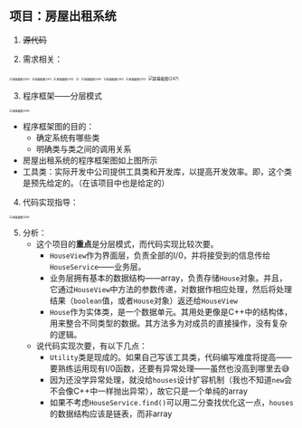 ## 项目：房屋出租系统

1. ~~源代码~~



2. 需求相关：

<img src="https://cdn.jsdelivr.net/gh/el-nino2020/ImageBed/202202092006798.png" alt="屏幕截图(240)" style="zoom: 33%;" />

<img src="https://cdn.jsdelivr.net/gh/el-nino2020/ImageBed/202202121714646.png" alt="屏幕截图(241)" style="zoom: 33%;" />

<img src="https://cdn.jsdelivr.net/gh/el-nino2020/ImageBed/202202121714248.png" alt="屏幕截图(242)" style="zoom: 33%;" />

<img src="https://cdn.jsdelivr.net/gh/el-nino2020/ImageBed/202202121714211.png" style="zoom: 33%;" />

<img src="https://cdn.jsdelivr.net/gh/el-nino2020/ImageBed/202202121714258.png" alt="屏幕截图(244)" style="zoom: 33%;" />

<img src="https://cdn.jsdelivr.net/gh/el-nino2020/ImageBed/202202121714287.png" alt="屏幕截图(245)" style="zoom: 33%;" />

<img src="https://cdn.jsdelivr.net/gh/el-nino2020/ImageBed/202202121714755.png" alt="屏幕截图(250)" style="zoom: 33%;" />

<img src="https://cdn.jsdelivr.net/gh/el-nino2020/ImageBed/202202121714840.png" alt="屏幕截图(247)" style="zoom:50%;" />





3. 程序框架——分层模式

<img src="https://cdn.jsdelivr.net/gh/el-nino2020/ImageBed/202202121714707.png" alt="屏幕截图(248)" style="zoom: 33%;" />

- 程序框架图的目的：
	- 确定系统有哪些类
	- 明确类与类之间的调用关系
- 房屋出租系统的程序框架图如上图所示
- 工具类：实际开发中公司提供工具类和开发库，以提高开发效率。即，这个类是预先给定的。（在该项目中也是给定的）



4. 代码实现指导：

<img src="https://cdn.jsdelivr.net/gh/el-nino2020/ImageBed/202202121714305.png" alt="屏幕截图(249)" style="zoom: 33%;" />



5. 分析：
	- 这个项目的**重点**是分层模式，而代码实现比较次要。
		- `HouseView`作为界面层，负责全部的I/0，并将接受到的信息传给`HouseService`——业务层。
		- 业务层拥有基本的数据结构——array，负责存储`House`对象。并且，它通过`HouseView`中方法的参数传递，对数据作相应处理，然后将处理结果（`boolean`值，或者`House`对象）返还给`HouseView` 
		- `House`作为实体类，是一个数据单元。其用处更像是C++中的结构体，用来整合不同类型的数据。其方法多为对成员的直接操作，没有复杂的逻辑。
	- 说代码实现次要，有以下几点：
		- `Utility`类是现成的。如果自己写该工具类，代码编写难度将提高——要熟练运用现有I/0函数，还要有异常处理——虽然也没高到哪里去:sweat_smile:
		- 因为还没学异常处理，就没给`houses`设计扩容机制（我也不知道`new`会不会像C++中一样抛出异常），故它只是一个单纯的array
		- 如果不考虑`HouseService.find()`可以用二分查找优化这一点，`houses`的数据结构应该是链表，而非array

